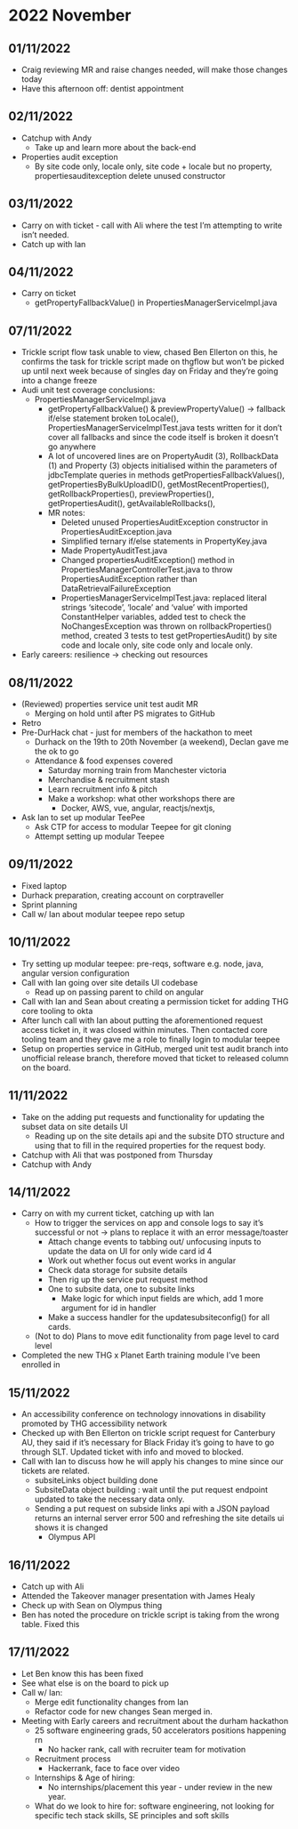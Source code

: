 # 2022 November
## 01/11/2022
- Craig reviewing MR and raise changes needed, will make those changes today
- Have this afternoon off: dentist appointment
## 02/11/2022
- Catchup with Andy
    - Take up and learn more about the back-end
- Properties audit exception
    - By site code only, locale only, site code + locale but no property, propertiesauditexception delete unused constructor
## 03/11/2022
- Carry on with ticket - call with Ali where the test I’m attempting to write isn’t needed.
- Catch up with Ian
## 04/11/2022
- Carry on ticket
    - getPropertyFallbackValue() in PropertiesManagerServiceImpl.java
## 07/11/2022
- Trickle script flow task unable to view, chased Ben Ellerton on this, he confirms the task for trickle script made on thgflow but won’t be picked up until next week because of singles day on Friday and they’re going into a change freeze
- Audi unit test coverage conclusions:
    - PropertiesManagerServiceImpl.java 
        - getPropertyFallbackValue() & previewPropertyValue() -> fallback if/else statement broken toLocale(), PropertiesManagerServiceImplTest.java tests written for it don’t cover all fallbacks and since the code itself is broken it doesn’t go anywhere
        - A lot of uncovered lines are on PropertyAudit (3), RollbackData (1) and Property (3) objects initialised within the parameters of jdbcTemplate queries in methods getPropertiesFallbackValues(), getPropertiesByBulkUploadID(), getMostRecentProperties(), getRollbackProperties(), previewProperties(),  getPropertiesAudit(), getAvailableRollbacks(), 
        - MR notes:
            - Deleted unused PropertiesAuditException constructor in PropertiesAuditException.java
            - Simplified ternary if/else statements in PropertyKey.java
            - Made PropertyAuditTest.java 
            - Changed propertiesAuditException() method in PropertiesManagerControllerTest.java to throw PropertiesAuditException rather than DataRetrievalFailureException
            - PropertiesManagerServiceImplTest.java: replaced literal strings ‘sitecode’, ‘locale’ and ‘value’ with imported ConstantHelper variables, added test to check the NoChangesException was thrown on rollbackProperties() method, created 3 tests to test getPropertiesAudit() by site code and locale only, site code only and locale only.
- Early careers: resilience -> checking out resources
## 08/11/2022
- (Reviewed) properties service unit test audit MR 
    - Merging on hold until after PS migrates to GitHub 
- Retro
- Pre-DurHack chat - just for members of the hackathon to meet
    - Durhack on the 19th to 20th November (a weekend), Declan gave me the ok to go
    - Attendance & food expenses covered
        - Saturday morning train from Manchester victoria
        - Merchandise & recruitment stash
        - Learn recruitment info & pitch
        - Make a workshop: what other workshops there are
            - Docker, AWS, vue, angular, reactjs/nextjs, 
- Ask Ian to set up modular TeePee
    - Ask CTP for access to modular Teepee for git cloning
    - Attempt setting up modular Teepee
## 09/11/2022
- Fixed laptop
- Durhack preparation, creating account on corptraveller
- Sprint planning
- Call w/ Ian about modular teepee repo setup
## 10/11/2022
- Try setting up modular teepee: pre-reqs, software e.g. node, java, angular version configuration
- Call with Ian going over site details UI codebase
    - Read up on passing parent to child on angular
- Call with Ian and Sean about creating a permission ticket for adding THG core tooling to okta
- After lunch call with Ian about putting the aforementioned request access ticket in, it was closed within minutes. Then contacted core tooling team and they gave me a role to finally login to modular teepee
- Setup on properties service in GitHub, merged unit test audit branch into unofficial release branch, therefore moved that ticket to released column on the board.
## 11/11/2022
- Take on the adding put requests and functionality for updating the subset data on site details UI
    - Reading up on the site details api and the subsite DTO structure and using that to fill in the required properties for the request body.
- Catchup with Ali that was postponed from Thursday 
- Catchup with Andy
## 14/11/2022
- Carry on with my current ticket, catching up with Ian
    - How to trigger the services on app and console logs to say it’s successful or not -> plans to replace it with an error message/toaster
        - Attach change events to tabbing out/ unfocusing inputs to update the data on UI for only wide card id 4
        - Work out whether focus out event works in angular
        - Check data storage for subsite details
        - Then rig up the service put request method
        - One to subsite data, one to subsite links
            - Make logic for which input fields are which, add 1 more argument for id in handler
        - Make a success handler for the updatesubsiteconfig() for all cards.
    - (Not to do) Plans to move edit functionality from page level to card level
- Completed the new THG x Planet Earth training module I’ve been enrolled in
## 15/11/2022
- An accessibility conference on technology innovations in disability promoted by THG accessibility network
- Checked up with Ben Ellerton on trickle script request for Canterbury AU, they said if it’s necessary for Black Friday it’s going to have to go through SLT. Updated ticket with info and moved to blocked.
- Call with Ian to discuss how he will apply his changes to mine since our tickets are related.
    - subsiteLinks object building done
    - SubsiteData object building : wait until the put request endpoint updated to take the necessary data only.
    - Sending a put request on subside links api with a JSON payload returns an internal server error 500 and refreshing the site details ui shows it is changed
        - Olympus API
## 16/11/2022
- Catch up with Ali
- Attended the Takeover manager presentation with James Healy 
- Check up with Sean on Olympus thing
- Ben has noted the procedure on trickle script is taking from the wrong table. Fixed this 
## 17/11/2022
- Let Ben know this has been fixed
- See what else is on the board to pick up
- Call w/ Ian:
    - Merge edit functionality changes from Ian
    - Refactor code for new changes Sean merged in.
- Meeting with Early careers and recruitment about the durham hackathon
    - 25 software engineering grads, 50 accelerators positions happening rn
        - No hacker rank, call with recruiter team for motivation
    - Recruitment process
        - Hackerrank, face to face over video
    - Internships & Age of hiring: 
        - No internships/placement this year - under review in the new year.
    - What do we look to hire for: software engineering, not looking for specific tech stack skills, SE principles and soft skills
